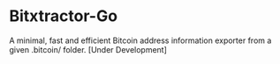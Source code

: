 # Bitxtractor-Go
A minimal, fast and efficient Bitcoin address information exporter from a given .bitcoin/ folder. [Under Development]
